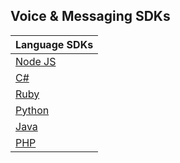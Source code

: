 ## Voice & Messaging SDKs
|Language SDKs                                                 |
|:-------------------------------------------------------------| 
|[Node JS](clientLib/node.md)|
|[C#](clientLib/csharp.md)|
|[Ruby](clientLib/ruby.md)|
|[Python](clientLib/python.md)|
|[Java](clientLib/java.md)|
|[PHP](clientLib/php.md)|
